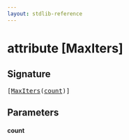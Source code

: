 ```yaml
---
layout: stdlib-reference
---
```


# attribute [MaxIters]

## Signature

<pre>
[<a href="maxiters-03">MaxIters</a>(<a href="maxiters-03#decl-count" class="code_param">count</a>)]
</pre>

## Parameters

####  <a id="decl-count"></a>count

